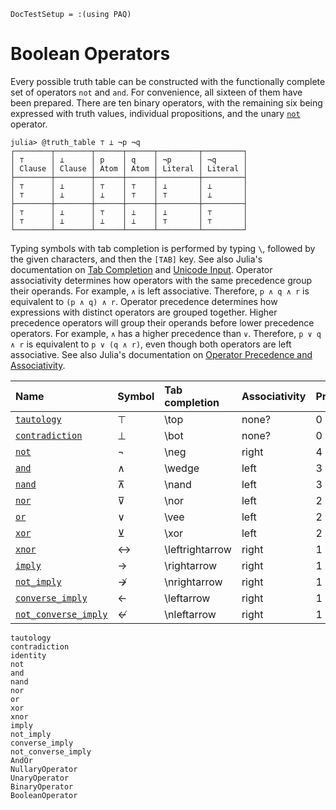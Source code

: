 
```@meta
DocTestSetup = :(using PAQ)
```

# Boolean Operators

Every possible truth table can be constructed with the functionally complete set of operators ```not``` and ```and```. For convenience, all sixteen of them have been prepared. There are ten binary operators, with the remaining six being expressed with truth values, individual propositions, and the unary [`not`](@ref) operator.

```jldoctest
julia> @truth_table ⊤ ⊥ ¬p ¬q
┌────────┬────────┬──────┬──────┬─────────┬─────────┐
│ ⊤      │ ⊥      │ p    │ q    │ ¬p      │ ¬q      │
│ Clause │ Clause │ Atom │ Atom │ Literal │ Literal │
├────────┼────────┼──────┼──────┼─────────┼─────────┤
│ ⊤      │ ⊥      │ ⊤    │ ⊤    │ ⊥       │ ⊥       │
│ ⊤      │ ⊥      │ ⊥    │ ⊤    │ ⊤       │ ⊥       │
├────────┼────────┼──────┼──────┼─────────┼─────────┤
│ ⊤      │ ⊥      │ ⊤    │ ⊥    │ ⊥       │ ⊤       │
│ ⊤      │ ⊥      │ ⊥    │ ⊥    │ ⊤       │ ⊤       │
└────────┴────────┴──────┴──────┴─────────┴─────────┘
```

Typing symbols with tab completion is performed by typing ```\```, followed by the given characters, and then the ```[TAB]``` key. See also Julia's documentation on [Tab Completion](https://docs.julialang.org/en/v1/stdlib/REPL/#Tab-completion) and [Unicode Input](https://docs.julialang.org/en/v1/manual/unicode-input/). Operator associativity determines how operators with the same precedence group their operands. For example, ```∧``` is left associative. Therefore, ```p ∧ q ∧ r``` is equivalent to ```(p ∧ q) ∧ r```. Operator precedence determines how expressions with distinct operators are grouped together. Higher precedence operators will group their operands before lower precedence operators. For example, ```∧``` has a higher precedence than ```∨```. Therefore, ```p ∨ q ∧ r``` is equivalent to ```p ∨ (q ∧ r)```, even though both operators are left associative. See also Julia's documentation on [Operator Precedence and Associativity](https://docs.julialang.org/en/v1/manual/mathematical-operations/#Operator-Precedence-and-Associativity).

| Name                         | Symbol | Tab completion   | Associativity | Precedence |
|:-----------------------------|:-------|:-----------------|:--------------|:-----------|
| [`tautology`](@ref)          | ⊤      | \\top            | none?         | 0          |
| [`contradiction`](@ref)      | ⊥      | \\bot            | none?         | 0          |
| [`not`](@ref)                | ¬      | \\neg            | right         | 4          |
| [`and`](@ref)                | ∧      | \\wedge          | left          | 3          |
| [`nand`](@ref)               | ⊼      | \\nand           | left          | 3          |
| [`nor`](@ref)                | ⊽      | \\nor            | left          | 2          |
| [`or`](@ref)                 | ∨      | \\vee            | left          | 2          |
| [`xor`](@ref)                | ⊻      | \\xor            | left          | 2          |
| [`xnor`](@ref)               | ↔      | \\leftrightarrow | right         | 1          |
| [`imply`](@ref)              | →      | \\rightarrow     | right         | 1          |
| [`not_imply`](@ref)          | ↛      | \\nrightarrow    | right         | 1          |
| [`converse_imply`](@ref)     | ←      | \\leftarrow      | right         | 1          |
| [`not_converse_imply`](@ref) | ↚      | \\nleftarrow     | right         | 1          |

```@docs
tautology
contradiction
identity
not
and
nand
nor
or
xor
xnor
imply
not_imply
converse_imply
not_converse_imply
AndOr
NullaryOperator
UnaryOperator
BinaryOperator
BooleanOperator
```
